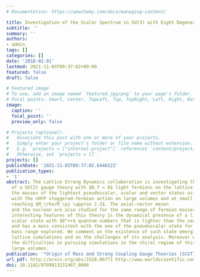```yaml
---
# Documentation: https://wowchemy.com/docs/managing-content/

title: Investigation of the Scalar Spectrum in SU(3) with Eight Degenerate Flavors
subtitle: ''
summary: ''
authors:
- admin
tags: []
categories: []
date: '2018-02-01'
lastmod: 2021-11-05T09:37:02+09:00
featured: false
draft: false

# Featured image
# To use, add an image named `featured.jpg/png` to your page's folder.
# Focal points: Smart, Center, TopLeft, Top, TopRight, Left, Right, BottomLeft, Bottom, BottomRight.
image:
  caption: ''
  focal_point: ''
  preview_only: false

# Projects (optional).
#   Associate this post with one or more of your projects.
#   Simply enter your project's folder or file name without extension.
#   E.g. `projects = ["internal-project"]` references `content/project/deep-learning/index.md`.
#   Otherwise, set `projects = []`.
projects: []
publishDate: '2021-11-05T00:37:02.644612Z'
publication_types:
- '1'
abstract: The Lattice Strong Dynamics collaboration is investigating the properties
  of a SU(3) gauge theory with $N_f = 8$ light fermions on the lattice. We measure
  the masses of the lightest pseudoscalar, scalar and vector states using simulations
  with the nHYP staggered-fermion action on large volumes and at small fermion masses,
  reaching $M_\rho/M_\pi \approx 2.2$. The axial-vector meson
  and the nucleon are also studied for the same range of fermion masses. One of the
  interesting features of this theory is the dynamical presence of a light flavor-singlet
  scalar state with $0^++$ quantum numbers that is lighter than the vector resonance
  and has a mass consistent with the one of the pseudoscalar state for the whole fermion
  mass range explored. We comment on the existence of such state emerging from our
  lattice simulations and on the challenges of its analysis. Moreover we highlight
  the difficulties in pursuing simulations in the chiral regime of this theory using
  large volumes.
publication: '*Origin of Mass and Strong Coupling Gauge Theories (SCGT15)*'
url_pdf: http://arxiv.org/abs/1510.06771 http://www.worldscientific.com/doi/abs/10.1142/9789813231467_0004
doi: 10.1142/9789813231467_0004
---
```

